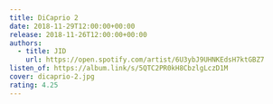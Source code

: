 ```yaml
---
title: DiCaprio 2
date: 2018-11-29T12:00:00+00:00
release: 2018-11-26T12:00:00+00:00
authors:
  - title: JID
    url: https://open.spotify.com/artist/6U3ybJ9UHNKEdsH7ktGBZ7
listen_of: https://album.link/s/5QTC2PR0kH8CbzlgLczD1M
cover: dicaprio-2.jpg
rating: 4.25
---
```

